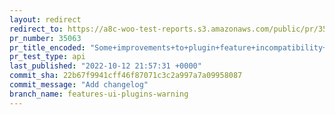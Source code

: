 ```yaml
---
layout: redirect
redirect_to: https://a8c-woo-test-reports.s3.amazonaws.com/public/pr/35063/api/index.html
pr_number: 35063
pr_title_encoded: "Some+improvements+to+plugin+feature+incompatibility+UI"
pr_test_type: api
last_published: "2022-10-12 21:57:31 +0000"
commit_sha: 22b67f9941cff46f87071c3c2a997a7a09958087
commit_message: "Add changelog"
branch_name: features-ui-plugins-warning
---
```

